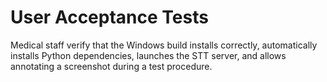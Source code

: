 # User Acceptance Tests

Medical staff verify that the Windows build installs correctly, automatically
installs Python dependencies, launches the STT server, and allows annotating a
screenshot during a test procedure.
